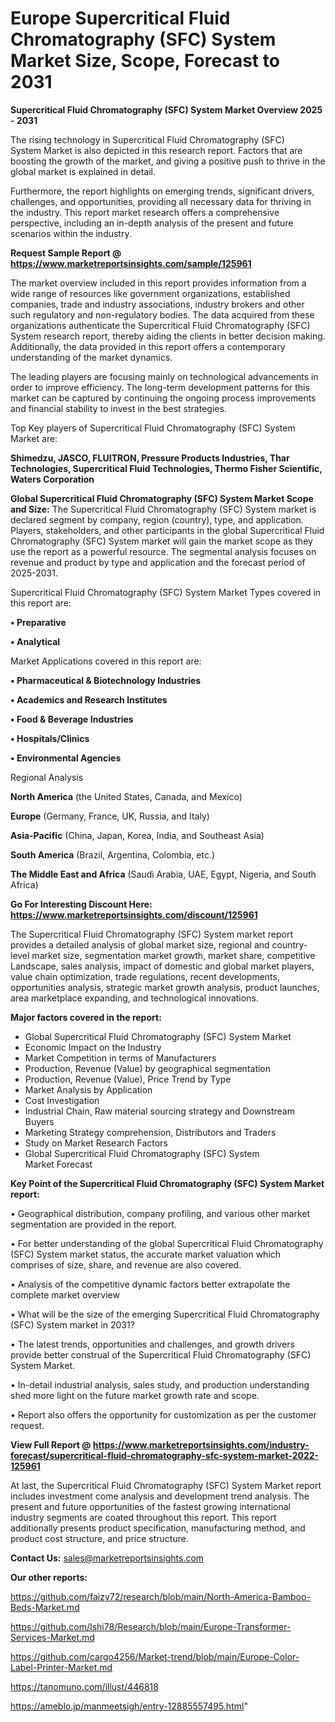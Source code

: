 # Europe Supercritical Fluid Chromatography (SFC) System Market Size, Scope, Forecast to 2031

<Strong> Supercritical Fluid Chromatography (SFC) System Market Overview 2025 - 2031</strong>

The rising technology in Supercritical Fluid Chromatography (SFC) System Market is also depicted in this research report. Factors that are boosting the growth of the market, and giving a positive push to thrive in the global market is explained in detail.

Furthermore, the report highlights on emerging trends, significant drivers, challenges, and opportunities, providing all necessary data for thriving in the industry. This report market research offers a comprehensive perspective, including an in-depth analysis of the present and future scenarios within the industry.

<strong>Request Sample Report @ <a href=https://www.marketreportsinsights.com/sample/125961>https://www.marketreportsinsights.com/sample/125961</a></strong>

The market overview included in this report provides information from a wide range of resources like government organizations, established companies, trade and industry associations, industry brokers and other such regulatory and non-regulatory bodies. The data acquired from these organizations authenticate the Supercritical Fluid Chromatography (SFC) System research report, thereby aiding the clients in better decision making. Additionally, the data provided in this report offers a contemporary understanding of the market dynamics.

The leading players are focusing mainly on technological advancements in order to improve efficiency. The long-term development patterns for this market can be captured by continuing the ongoing process improvements and financial stability to invest in the best strategies.

Top Key players of Supercritical Fluid Chromatography (SFC) System Market are:

<strong>Shimedzu, JASCO, FLUITRON, Pressure Products Industries, Thar Technologies, Supercritical Fluid Technologies, Thermo Fisher Scientific, Waters Corporation</strong>

<strong><b>Global Supercritical Fluid Chromatography (SFC) System Market Scope and Size:</b></strong>
The Supercritical Fluid Chromatography (SFC) System market is declared segment by company, region (country), type, and application. Players, stakeholders, and other participants in the global Supercritical Fluid Chromatography (SFC) System market will gain the market scope as they use the report as a powerful resource. The segmental analysis focuses on revenue and product by type and application and the forecast period of 2025-2031.

Supercritical Fluid Chromatography (SFC) System Market Types covered in this report are:

<strong>• Preparative

• Analytical</strong>

Market Applications covered in this report are:

<strong>• Pharmaceutical & Biotechnology Industries

• Academics and Research Institutes

• Food & Beverage Industries

• Hospitals/Clinics

• Environmental Agencies</strong> 

Regional Analysis

<strong>North America</strong> (the United States, Canada, and Mexico)

<strong>Europe</strong> (Germany, France, UK, Russia, and Italy)

<strong>Asia-Pacific</strong> (China, Japan, Korea, India, and Southeast Asia)

<strong>South America</strong> (Brazil, Argentina, Colombia, etc.)

<strong>The Middle East and Africa</strong> (Saudi Arabia, UAE, Egypt, Nigeria, and South Africa)

<strong>Go For Interesting Discount Here: <a href=https://www.marketreportsinsights.com/discount/125961>https://www.marketreportsinsights.com/discount/125961</a></strong>

The Supercritical Fluid Chromatography (SFC) System market report provides a detailed analysis of global market size, regional and country-level market size, segmentation market growth, market share, competitive Landscape, sales analysis, impact of domestic and global market players, value chain optimization, trade regulations, recent developments, opportunities analysis, strategic market growth analysis, product launches, area marketplace expanding, and technological innovations.

<strong><b>Major factors covered in the report:</b></strong>
<ul>
  <li>Global Supercritical Fluid Chromatography (SFC) System Market </li>
  <li>Economic Impact on the Industry</li>
  <li>Market Competition in terms of Manufacturers</li>
  <li>Production, Revenue (Value) by geographical segmentation</li>
  <li>Production, Revenue (Value), Price Trend by Type</li>
  <li>Market Analysis by Application</li>
  <li>Cost Investigation</li>
  <li>Industrial Chain, Raw material sourcing strategy and Downstream Buyers</li>
  <li>Marketing Strategy comprehension, Distributors and Traders</li>
  <li>Study on Market Research Factors</li>
  <li>Global Supercritical Fluid Chromatography (SFC) System Market Forecast</li>
</ul>

<strong><b>Key Point of the Supercritical Fluid Chromatography (SFC) System Market report:</b></strong>

• Geographical distribution, company profiling, and various other market segmentation are provided in the report.

• For better understanding of the global Supercritical Fluid Chromatography (SFC) System market status, the accurate market valuation which comprises of size, share, and revenue are also covered.

• Analysis of the competitive dynamic factors better extrapolate the complete market overview

• What will be the size of the emerging Supercritical Fluid Chromatography (SFC) System market in 2031?

• The latest trends, opportunities and challenges, and growth drivers provide better construal of the Supercritical Fluid Chromatography (SFC) System Market.

• In-detail industrial analysis, sales study, and production understanding shed more light on the future market growth rate and scope.

• Report also offers the opportunity for customization as per the customer request.

<strong><b>View Full Report @ <a href=https://www.marketreportsinsights.com/industry-forecast/supercritical-fluid-chromatography-sfc-system-market-2022-125961>https://www.marketreportsinsights.com/industry-forecast/supercritical-fluid-chromatography-sfc-system-market-2022-125961</a></b></strong>


At last, the Supercritical Fluid Chromatography (SFC) System Market report includes investment come analysis and development trend analysis. The present and future opportunities of the fastest growing international industry segments are coated throughout this report. This report additionally presents product specification, manufacturing method, and product cost structure, and price structure.

<strong>Contact Us:</strong>
sales@marketreportsinsights.com

<strong>Our other reports:</strong>

<a href=https://github.com/faizy72/research/blob/main/North-America-Bamboo-Beds-Market.md>https://github.com/faizy72/research/blob/main/North-America-Bamboo-Beds-Market.md</a>

<a href=https://github.com/Ishi78/Research/blob/main/Europe-Transformer-Services-Market.md>https://github.com/Ishi78/Research/blob/main/Europe-Transformer-Services-Market.md</a>

<a href=https://github.com/cargo4256/Market-trend/blob/main/Europe-Color-Label-Printer-Market.md>https://github.com/cargo4256/Market-trend/blob/main/Europe-Color-Label-Printer-Market.md</a>

<a href=https://tanomuno.com/illust/446818>https://tanomuno.com/illust/446818</a>

<a href=https://ameblo.jp/manmeetsigh/entry-12885557495.html>https://ameblo.jp/manmeetsigh/entry-12885557495.html</a>"
